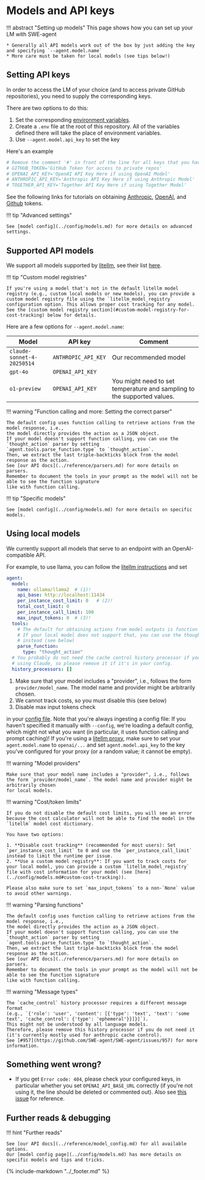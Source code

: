 # Models and API keys

!!! abstract "Setting up models"
    This page shows how you can set up your LM with SWE-agent

    * Generally all API models work out of the box by just adding the key and specifying `--agent.model.name`
    * More care must be taken for local models (see tips below!)

## Setting API keys

In order to access the LM of your choice (and to access private GitHub repositories), you need to supply the corresponding keys.

There are two options to do this:

1. Set the corresponding [environment variables](https://www.cherryservers.com/blog/how-to-set-list-and-manage-linux-environment-variables).
2. Create a `.env` file at the root of this repository. All of the variables defined there will take the place of environment variables.
3. Use `--agent.model.api_key` to set the key

Here's an example

```bash
# Remove the comment '#' in front of the line for all keys that you have set
# GITHUB_TOKEN='GitHub Token for access to private repos'
# OPENAI_API_KEY='OpenAI API Key Here if using OpenAI Model'
# ANTHROPIC_API_KEY='Anthropic API Key Here if using Anthropic Model'
# TOGETHER_API_KEY='Together API Key Here if using Together Model'
```

See the following links for tutorials on obtaining [Anthropic](https://docs.anthropic.com/en/api/getting-started), [OpenAI](https://platform.openai.com/docs/quickstart/step-2-set-up-your-api-key), and [Github](https://docs.github.com/en/authentication/keeping-your-account-and-data-secure/managing-your-personal-access-tokens) tokens.

!!! tip "Advanced settings"

    See [model config](../config/models.md) for more details on advanced settings.

## Supported API models

We support all models supported by [litellm](https://github.com/BerriAI/litellm), see their list [here](https://docs.litellm.ai/docs/providers).

!!! tip "Custom model registries"

    If you're using a model that's not in the default litellm model registry (e.g., custom local models or new models), you can provide a custom model registry file using the `litellm_model_registry` configuration option. This allows proper cost tracking for any model. See the [custom model registry section](#custom-model-registry-for-cost-tracking) below for details.

Here are a few options for `--agent.model.name`:

| Model | API key | Comment |
| ----- | ------- | ------- |
| `claude-sonnet-4-20250514` | `ANTHROPIC_API_KEY` | Our recommended model |
| `gpt-4o` | `OPENAI_API_KEY` | |
| `o1-preview` | `OPENAI_API_KEY` | You might need to set temperature and sampling to the supported values. |

!!! warning "Function calling and more: Setting the correct parser"

    The default config uses function calling to retrieve actions from the model response, i.e.,
    the model directly provides the action as a JSON object.
    If your model doesn't support function calling, you can use the `thought_action` parser by setting
    `agent.tools.parse_function.type` to `thought_action`.
    Then, we extract the last triple-backticks block from the model response as the action.
    See [our API docs](../reference/parsers.md) for more details on parsers.
    Remember to document the tools in your prompt as the model will not be able to see the function signature
    like with function calling.

!!! tip "Specific models"

    See [model config](../config/models.md) for more details on specific models.

## Using local models

We currently support all models that serve to an endpoint with an OpenAI-compatible API.

For example, to use llama, you can follow the [litellm instructions](https://docs.litellm.ai/docs/providers/ollama) and set

```yaml title="config/your_config.yaml"
agent:
  model:
    name: ollama/llama2  # (1)!
    api_base: http://localhost:11434
    per_instance_cost_limit: 0   # (2)!
    total_cost_limit: 0
    per_instance_call_limit: 100
    max_input_tokens: 0  # (3)!
  tools:
    # The default for obtaining actions from model outputs is function calling.
    # If your local model does not support that, you can use the thought_action parser
    # instead (see below)
    parse_function:
      type: "thought_action"
  # You probably do not need the cache control history processor if you're not
  # using Claude, so please remove it if it's in your config.
  history_processors: []
```

1. Make sure that your model includes a "provider", i.e., follows the form `provider/model_name`. The model name and provider might be arbitrarily chosen.
2. We cannot track costs, so you must disable this (see below)
3. Disable max input tokens check

in your [config file](../config/config.md).
Note that you're always ingesting a config file: If you haven't specified it manually with `--config`, we're loading a default config, which might not
what you want (in particular, it uses function calling and prompt caching)!
If you're using a [litellm proxy](https://docs.litellm.ai/docs/providers/openai_compatible#usage-with-litellm-proxy-server), make sure to set your `agent.model.name` to `openai/...`
and set `agent.model.api_key` to the key you've configured for your proxy (or a random value; it cannot be empty).

!!! warning "Model providers"

    Make sure that your model name includes a "provider", i.e., follows the form `provider/model_name`. The model name and provider might be arbitrarily chosen
    for local models.

!!! warning "Cost/token limits"

    If you do not disable the default cost limits, you will see an error because the cost calculator will not be able to find the model in the `litellm` model cost dictionary.

    You have two options:

    1. **Disable cost tracking** (recommended for most users): Set `per_instance_cost_limit` to 0 and use the `per_instance_call_limit` instead to limit the runtime per issue.
    2. **Use a custom model registry**: If you want to track costs for your local model, you can provide a custom `litellm_model_registry` file with cost information for your model (see [here](../config/models.md#custom-cost-tracking)).

    Please also make sure to set `max_input_tokens` to a non-`None` value to avoid other warnings.


!!! warning "Parsing functions"

    The default config uses function calling to retrieve actions from the model response, i.e.,
    the model directly provides the action as a JSON object.
    If your model doesn't support function calling, you can use the `thought_action` parser by setting
    `agent.tools.parse_function.type` to `thought_action`.
    Then, we extract the last triple-backticks block from the model response as the action.
    See [our API docs](../reference/parsers.md) for more details on parsers.
    Remember to document the tools in your prompt as the model will not be able to see the function signature
    like with function calling.

!!! warning "Message types"

    The `cache_control` history processor requires a different message format
    (e.g., `{'role': 'user', 'content': [{'type': 'text', 'text': 'some text', 'cache_control': {'type': 'ephemeral'}}]}]`).
    This might not be understood by all language models.
    Therefore, please remove this history processor if you do not need it
    (it's currently mostly used for anthropic cache control).
    See [#957](https://github.com/SWE-agent/SWE-agent/issues/957) for more information.

## Something went wrong?

* If you get `Error code: 404`, please check your configured keys, in particular
  whether you set `OPENAI_API_BASE_URL` correctly (if you're not using it, the
  line should be deleted or commented out).
  Also see [this issue](https://github.com/SWE-agent/SWE-agent/issues/467)
  for reference.


## Further reads & debugging

!!! hint "Further reads"

    See [our API docs](../reference/model_config.md) for all available options.
    Our [model config page](../config/models.md) has more details on specific models and tips and tricks.

{% include-markdown "../_footer.md" %}
